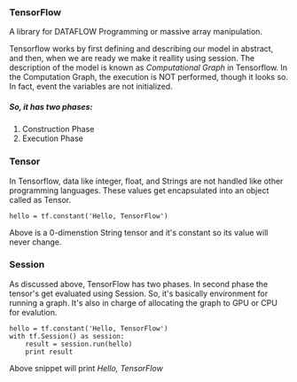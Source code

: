 ### TensorFlow

A library for DATAFLOW Programming or massive array manipulation.

Tensorflow works by first defining and describing our model in abstract, and then, when we are ready we make it reallity using session. The description of the model is known as *Computational Graph* in Tensorflow.  In the Computation Graph, the execution is NOT performed, though it looks so. In fact, event the variables are not initialized. 

##### So, it has two phases:
1. Construction Phase
2. Execution Phase

### Tensor
In Tensorflow, data like integer, float, and Strings are not handled like other programming languages. These values get encapsulated into an object called as Tensor. 

`
hello = tf.constant('Hello, TensorFlow')
`

Above is a 0-dimenstion String tensor and it's constant so its value will never change. 

### Session
As discussed above, TensorFlow has two phases. In second phase the tensor's get evaluated using Session. So, it's basically environment for running a graph. It's also in charge of allocating the graph to GPU or CPU for evalution. 

```
hello = tf.constant('Hello, TensorFlow')
with tf.Session() as session:
    result = session.run(hello)
    print result
```

Above snippet will print *Hello, TensorFlow*


